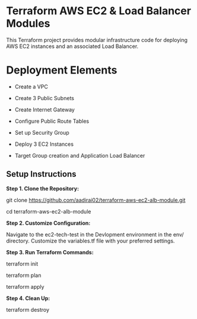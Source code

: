 <!-- markdownlint-disable -->
# Terraform AWS EC2 & Load Balancer Modules
<!-- markdownlint-restore -->
This Terraform project provides modular infrastructure code for deploying AWS EC2 instances and an associated Load Balancer.

# Deployment Elements

- Create a VPC

- Create 3 Public Subnets

- Create Internet Gateway

- Configure Public Route Tables

- Set up Security Group

- Deploy 3 EC2 Instances

- Target Group creation and Application Load Balancer


## Setup Instructions
**Step 1. Clone the Repository:**

git clone https://github.com/aadirai02/terraform-aws-ec2-alb-module.git

cd terraform-aws-ec2-alb-module

**Step 2. Customize Configuration:**

Navigate to the ec2-tech-test in the Devlopment environment in the env/ directory. Customize the variables.tf file with your preferred settings.

**Step 3. Run Terraform Commands:**

terraform init

terraform plan

terraform apply

**Step 4. Clean Up:**

terraform destroy
